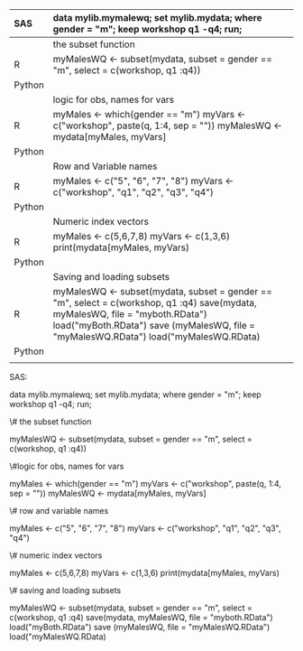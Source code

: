 | SAS | data mylib.mymalewq;                                                                    set mylib.mydata;                                                                        where gender = "m";                                                                      keep workshop q1 -q4;                                                            run; |
| :--- | :--- |
|  | the subset function |
| R | myMalesWQ &lt;-  subset\(mydata,                                                                                  subset = gender == "m",                                                               select = c\(workshop, q1 :q4\)\) |
| Python |  |
|  | logic for obs, names for vars |
| R | myMales &lt;- which\(gender == "m"\)                                              myVars &lt;- c\("workshop", paste\(q, 1:4, sep = ""\)\)                       myMalesWQ &lt;- mydata\[myMales, myVars\] |
| Python |  |
|  | Row and Variable names |
| R | myMales &lt;- c\("5", "6", "7", "8"\)                                                       myVars &lt;- c\("workshop", "q1", "q2", "q3", "q4"\) |
| Python |  |
|  | Numeric index vectors |
| R | myMales &lt;- c\(5,6,7,8\)                                                                   myVars &lt;- c\(1,3,6\)                                                                         print\(mydata\[myMales, myVars\) |
| Python |  |
|  | Saving and loading subsets |
| R | myMalesWQ &lt;- subset\(mydata, subset = gender == "m", select = c\(workshop, q1 :q4\)                                                               save\(mydata, myMalesWQ, file = "myboth.RData"\)                    load\("myBoth.RData"\)                                                                 save \(myMalesWQ, file = "myMalesWQ.RData"\)                         load\("myMalesWQ.RData\) |
| Python |  |
|  |  |





SAS:

data mylib.mymalewq; set mylib.mydata; where gender = "m"; keep workshop q1 -q4; run;

\\# the subset function

myMalesWQ &lt;- subset\(mydata, subset = gender == "m", select = c\(workshop, q1 :q4\)\)

\\#logic for obs, names for vars

myMales &lt;- which\(gender == "m"\) myVars &lt;- c\("workshop", paste\(q, 1:4, sep = ""\)\) myMalesWQ &lt;- mydata\[myMales, myVars\]

\\# row and variable names

myMales &lt;- c\("5", "6", "7", "8"\) myVars &lt;- c\("workshop", "q1", "q2", "q3", "q4"\)

\\# numeric index vectors

myMales &lt;- c\(5,6,7,8\) myVars &lt;- c\(1,3,6\) print\(mydata\[myMales, myVars\)

\\# saving and loading subsets

myMalesWQ &lt;- subset\(mydata, subset = gender == "m", select = c\(workshop, q1 :q4\) save\(mydata, myMalesWQ, file = "myboth.RData"\) load\("myBoth.RData"\) save \(myMalesWQ, file = "myMalesWQ.RData"\) load\("myMalesWQ.RData\)



















